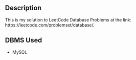 <h2>Description</h2>
<p>This is my solution to LeetCode Database Problems at the link: https://leetcode.com/problemset/database/.</p>
<h2>DBMS Used</h2>
<ul>
  <li>MySQL</li>
</ul>
